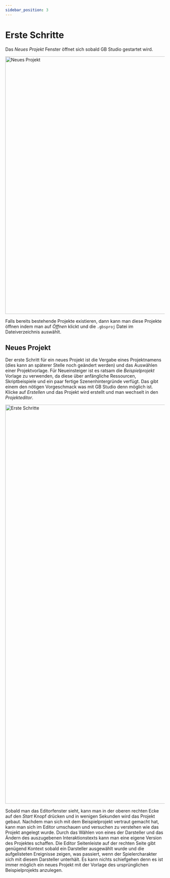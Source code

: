 ```yaml
---
sidebar_position: 3
---
```


# Erste Schritte

Das _Neues Projekt_ Fenster öffnet sich sobald GB Studio gestartet wird.

<img title="Neues Projekt" src="/img/screenshots/new-project.png" width="812" />

Falls bereits bestehende Projekte existieren, dann kann man diese Projekte öffnen indem man auf _Öffnen_ klickt und die `.gbsproj` Datei im Dateiverzeichnis auswählt.

## Neues Projekt

Der erste Schritt für ein neues Projekt ist die Vergabe eines Projektnamens (dies kann an späterer Stelle noch geändert werden) und das Auswählen einer Projektvorlage. Für Neueinsteiger ist es ratsam die _Beispielprojekt_ Vorlage zu verwenden, da diese über anfängliche Ressourcen, Skriptbeispiele und ein paar fertige Szenenhintergründe verfügt. Das gibt einem den nötigen Vorgeschmack was mit GB Studio denn möglich ist. Klicke auf _Erstellen_ und das Projekt wird erstellt und man wechselt in den _Projekteditor_.

<img title="Erste Schritte" src="/img/screenshots/getting-started.png" width="1258" />

Sobald man das Editorfenster sieht, kann man in der oberen rechten Ecke auf den _Start_ Knopf drücken und in wenigen Sekunden wird das Projekt gebaut. Nachdem man sich mit dem Beispielprojekt vertraut gemacht hat, kann man sich im Editor umschauen und versuchen zu verstehen wie das Projekt angelegt wurde. Durch das Wählen von eines der Darsteller und das Ändern des auszugebenen Interaktionstexts kann man eine eigene Version des Projektes schaffen. Die Editor Seitenleiste auf der rechten Seite gibt genügend Kontext sobald ein Darsteller ausgewählt wurde und die aufgelisteten Ereignisse zeigen, was passiert, wenn der Spielercharakter sich mit diesem Darsteller unterhält. Es kann nichts schiefgehen denn es ist immer möglich ein neues Projekt mit der Vorlage des ursprünglichen Beispielprojekts anzulegen.
